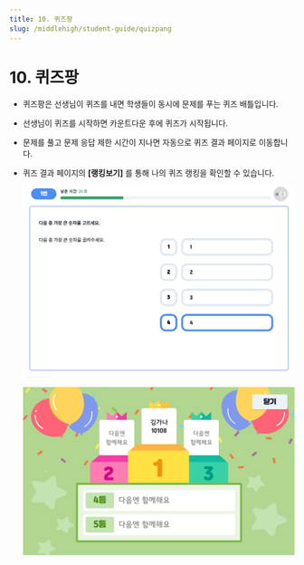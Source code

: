 ```yaml
---
title: 10. 퀴즈팡
slug: /middlehigh/student-guide/quizpang
---
```


# 10. 퀴즈팡

- 퀴즈팡은 선생님이 퀴즈를 내면 학생들이 동시에 문제를 푸는 퀴즈 배틀입니다.
- 선생님이 퀴즈를 시작하면 카운트다운 후에 퀴즈가 시작됩니다.
- 문제를 풀고 문제 응답 제한 시간이 지나면 자동으로 퀴즈 결과 페이지로 이동합니다.
- 퀴즈 결과 페이지의 **\[랭킹보기]** 를 통해 나의 퀴즈 랭킹을 확인할 수 있습니다.

  ![](/img/student_3-10_01.jpg)

  ![](/img/student_3-10_02.jpg)
